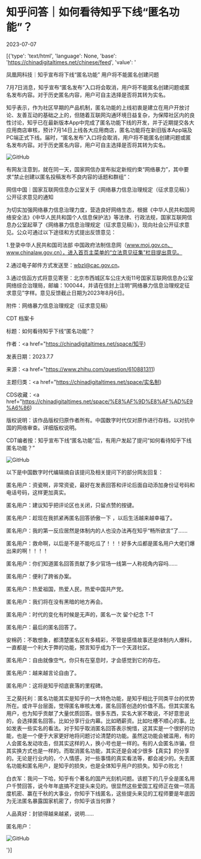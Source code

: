 # 知乎问答｜如何看待知乎下线“匿名功能”？

2023-07-07

[{'type': 'text/html', 'language': None, 'base': 'https://chinadigitaltimes.net/chinese/feed', 'value': '

凤凰网科技｜知乎宣布将下线“匿名功能” 用户将不能匿名创建问题



7月7日消息，知乎宣布“匿名发布”入口将会取消，用户将不能匿名创建问题或匿名发布内容。对于历史匿名内容，用户可自主选择是否将其转为实名。

知乎表示，作为社区早期的产品机制，匿名功能的上线初衷是建立在用户开放讨论、友善互动的基础之上的，但随着互联网沟通环境日益复杂，为保障社区内的良性讨论，知乎已在最新版本App中完成了匿名功能下线的开发，并于近期提交各大应用商店审核，预计7月14日上线各大应用商店，匿名功能将在新旧版本App端及PC端正式下线。届时，“匿名发布”入口将会取消，用户将不能匿名创建问题或匿名发布内容。对于历史匿名内容，用户可自主选择是否将其转为实名。

![GitHub](https://chinadigitaltimes.net/chinese/files/2023/07/image-1688725990405.png)

有网友注意到，就在同一天，国家网信办宣布拟定新规约束“网络暴力”，其中要求“禁止创建以匿名投稿发布不良内容的话题和群组”：



网信中国｜国家互联网信息办公室关于《网络暴力信息治理规定（征求意见稿）》公开征求意见的通知



为切实加强网络暴力信息治理力度，营造良好网络生态，根据《中华人民共和国网络安全法》《中华人民共和国个人信息保护法》等法律、行政法规，国家互联网信息办公室起草了《网络暴力信息治理规定（征求意见稿）》，现向社会公开征求意见。公众可通过以下途径和方式提出反馈意见：

1.登录中华人民共和国司法部 中国政府法制信息网（www.moj.gov.cn、www.chinalaw.gov.cn），进入首页主菜单的“立法意见征集”栏目提出意见。

2.通过电子邮件方式发送至：wbzl@cac.gov.cn。

3.通过信函方式将意见寄至：北京市西城区车公庄大街11号国家互联网信息办公室网络综合治理局，邮编：100044，并请在信封上注明“网络暴力信息治理规定征求意见”字样。意见反馈截止日期为2023年8月6日。

附件：网络暴力信息治理规定（征求意见稿）



CDT 档案卡

标题：如何看待知乎下线“匿名功能”？

作者：<a href="https://chinadigitaltimes.net/space/知乎)

发表日期：2023.7.7

来源：<a href="https://www.zhihu.com/question/610881311)

主题归类：<a href="https://chinadigitaltimes.net/space/实名制)

CDS收藏：<a href="https://chinadigitaltimes.net/space/%E8%AF%9D%E8%AF%AD%E9%A6%86)

版权说明：该作品版权归原作者所有。中国数字时代仅对原作进行存档，以对抗中国的网络审查。详细版权说明。







CDT编者按：知乎宣布下线“匿名功能”后，有用户发起了提问“如何看待知乎下线匿名功能？”

![GitHub](https://chinadigitaltimes.net/chinese/files/2023/07/image-1688726300611.png)

以下是中国数字时代编辑摘自该提问及相关提问下的部分网友回复：



匿名用户：资瓷啊，非常资瓷，最好在发表回答和评论后面自动添加身份证号码和电话号码，这样更加真实。

匿名用户：建议知乎把评论区也关闭，只留点赞的按键。

匿名用户：趁现在我抓紧再匿名回答骄傲一下 ，以后生活越来越幸福了。

匿名用户：我的第一反应居然是体制内的人也没办法再在知乎“畅所欲言”了……

匿名用户：救命啊，以后是不是不能吃瓜了！！！好多大瓜都是匿名用户大佬们爆出来的啊！！！！

匿名用户：你们知道匿名回答贡献了多少官场一线第一人称视角内容吗……

匿名用户：便利了跨省办案。

匿名用户：热爱祖国，热爱人民，热爱中国共产党。

匿名用户：我们将在没有黑暗的地方再会。

匿名用户：时代的变化有时候是无声的，匿名一次 留个纪念 T-T

匿名用户：最后的匿名回答了。

安棉药：不敢想象，都清楚匿名区有多精彩，不管是感情故事还是体制内人爆料，一直都是一个利大于弊的功能，预言知乎成为下一个天涯社区。

匿名用户：自由就像空气，你只有在窒息时，才会感觉到它的存在。

匿名用户：越来越言论自由了。

匿名用户：这将是知乎彻底衰落的里程碑。

王之葵托利：匿名功能其实是知乎的一大特色功能，是知乎相比于同类平台的优势所在。或许平台层面，觉得匿名审核太难，匿名回答创造的价值不高。但其实匿名用户，也为知乎贡献了大量优质回答。很多东西，实名大家不敢说，不好意思说的，会选择匿名回答。比如分享行业内幕。比如晒薪资。比如吐槽不顺心的事。比如发表一些实名的看法。对于知乎取消匿名回答表示惋惜，这其实是一个很好的功能，也是一个便于大家更好地将问题讨论清楚的功能。虽然这功能会被滥用，有的人会匿名发动攻击，但其实这样的人，换小号也是一样的。有的人会匿名诈骗，但其实换方式也是一样的。而取消匿名功能，其实还是会减少很多【真实】的分享的。无论是行业内的，个人情感，对一些事情的真实看法等，都会减少的。失去匿名功能和匿名用户，是知乎的损失，也是全体知乎用户的损失。知乎の败北！

白衣军：我问一下哈，知乎有个著名的国产光刻机问题。该题下的几乎全是匿名用户千赞回答，说今年年底搞不定提头来见的。很显然这些爱国工程师正在做一项高度机密、赢在千秋的大事业，你知乎下线匿名，这些提头来见的工程师要是年底因为无法匿名暴露国家机密了，你知乎该当何罪？

人品真好：封锁得越来越紧，说明……





匿名用户：

![GitHub](https://chinadigitaltimes.net/chinese/files/2023/07/image-1688726500551.png)

'}]